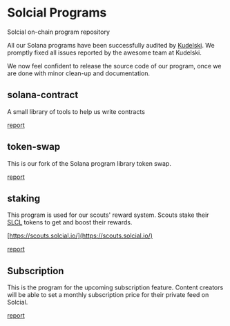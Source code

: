 # Solcial Programs

Solcial on-chain program repository

All our Solana programs have been successfully audited by [Kudelski](https://kudelskisecurity.com/).
We promptly fixed all issues reported by the awesome team at Kudelski.

We now feel confident to release the source code of our program, once we are done with minor clean-up and documentation.

## solana-contract

A small library of tools to help us write contracts

[report](audit/Solcial_SolanaContract_SecureCodeReview_v1.0_092023.pdf)

## token-swap

This is our fork of the Solana program library token swap.

[report](audit/Solcial_Token-Swap_SecureCodeReview_091523.pdf)

## staking

This program is used for our scouts' reward system.
Scouts stake their [SLCL]('https://www.coingecko.com/en/coins/solcial') tokens to get and boost their rewards.

[https://scouts.solcial.io/](https://scouts.solcial.io/)

[report](audit/Solcial-Staking_SecureCodeReview_v1.0_091823.pdf)

## Subscription

This is the program for the upcoming subscription feature.
Content creators will be able to set a monthly subscription price for their private feed on Solcial.

[report](audit/Solcial-Subscription_SecureCodeReview_v1.0_100623.pdf)
